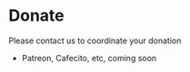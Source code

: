 Donate
=======

Please contact us to coordinate your donation

- Patreon, Cafecito, etc, coming soon